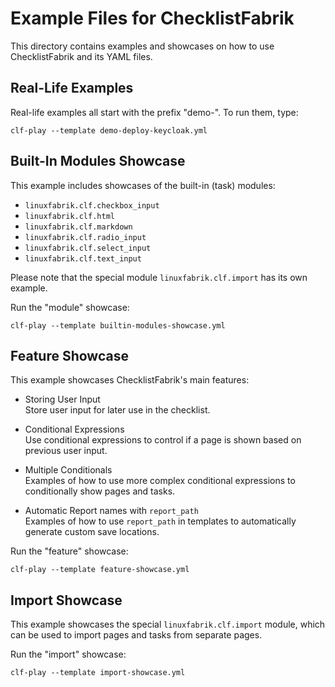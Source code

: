 # Example Files for ChecklistFabrik

This directory contains examples and showcases on how to use ChecklistFabrik and its YAML files.


## Real-Life Examples

Real-life examples all start with the prefix "demo-". To run them, type:

```shell
clf-play --template demo-deploy-keycloak.yml
```


## Built-In Modules Showcase

This example includes showcases of the built-in (task) modules:

- `linuxfabrik.clf.checkbox_input`
- `linuxfabrik.clf.html`
- `linuxfabrik.clf.markdown`
- `linuxfabrik.clf.radio_input`
- `linuxfabrik.clf.select_input`
- `linuxfabrik.clf.text_input`

Please note that the special module `linuxfabrik.clf.import` has its own example.

Run the "module" showcase:

```shell
clf-play --template builtin-modules-showcase.yml
```


## Feature Showcase

This example showcases ChecklistFabrik's main features:

- Storing User Input  
  Store user input for later use in the checklist.

- Conditional Expressions  
  Use conditional expressions to control if a page is shown based on previous user input.

- Multiple Conditionals  
  Examples of how to use more complex conditional expressions to conditionally show pages and tasks.

- Automatic Report names with `report_path`  
  Examples of how to use `report_path` in templates to automatically generate custom save locations.

Run the "feature" showcase:

```shell
clf-play --template feature-showcase.yml
```


## Import Showcase

This example showcases the special `linuxfabrik.clf.import` module,
which can be used to import pages and tasks from separate pages.

Run the "import" showcase:

```shell
clf-play --template import-showcase.yml
```
